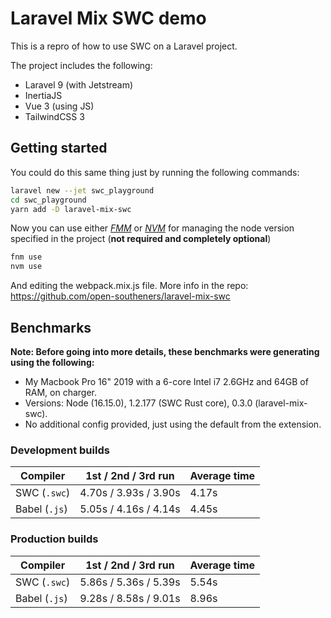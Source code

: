 # Laravel Mix SWC demo

This is a repro of how to use SWC on a Laravel project.

The project includes the following:

- Laravel 9 (with Jetstream)
- InertiaJS
- Vue 3 (using JS)
- TailwindCSS 3

## Getting started

You could do this same thing just by running the following commands:

```sh
laravel new --jet swc_playground
cd swc_playground
yarn add -D laravel-mix-swc
```

Now you can use either [_FMM_](https://github.com/Schniz/fnm) or [_NVM_](https://github.com/nvm-sh/nvm) for managing the node version specified in the project (**not required and completely optional**)

```sh
fnm use
nvm use
```

And editing the webpack.mix.js file. More info in the repo: https://github.com/open-southeners/laravel-mix-swc

## Benchmarks

**Note: Before going into more details, these benchmarks were generating using the following:**

- My Macbook Pro 16" 2019 with a 6-core Intel i7 2.6GHz and 64GB of RAM, on charger.
- Versions: Node (16.15.0), 1.2.177 (SWC Rust core), 0.3.0 (laravel-mix-swc).
- No additional config provided, just using the default from the extension.

### Development builds

| Compiler         | 1st / 2nd / 3rd run      | Average time |
| ---------------- | ------------------------ | ------------ |
| SWC (`.swc`)     | 4.70s / 3.93s / 3.90s    | 4.17s        |
| Babel (`.js`)    | 5.05s / 4.16s / 4.14s    | 4.45s        |

### Production builds

| Compiler         | 1st / 2nd / 3rd run      | Average time |
| ---------------- | ------------------------ | ------------ |
| SWC (`.swc`)     | 5.86s / 5.36s / 5.39s    | 5.54s        |
| Babel (`.js`)    | 9.28s / 8.58s / 9.01s    | 8.96s        |
